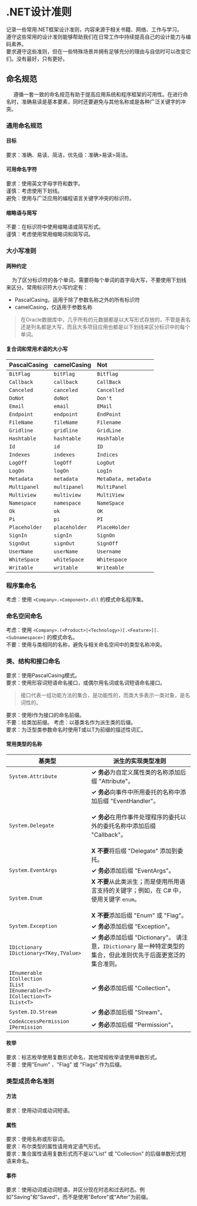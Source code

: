 # .NET设计准则

记录一些常用.NET框架设计准则，内容来源于相关书籍、网络、工作与学习。  
遵守这些常用的设计准则能够帮助我们在日常工作中持续提高自己的设计能力与编码素养。  
要求遵守这些准则，但在一些特殊场景并拥有足够充分的理由与自信时可以改变它们。没有最好，只有更好。

## 命名规范

&nbsp;&nbsp;&nbsp;&nbsp;&nbsp;遵循一套一致的命名规范有助于提高应用系统和程序框架的可用性。在进行命名时，准确易读是基本要素，同时还要避免与其他名称或是各种广泛关键字的冲突。

### 通用命名规范

#### 目标

要求：准确、易读、简洁，优先级：准确>易读>简洁。

#### 可用命名字符

要求：使用英文字母字符和数字。  
谨慎：考虑使用下划线。  
避免：使用与广泛应用的编程语言关键字冲突的标识符。

#### 缩略语与简写

不要：在标识符中使用缩略语或简写形式。  
谨慎：考虑使用常用缩略词和简写词。

### 大小写准则

#### 两种约定

&nbsp;&nbsp;&nbsp;&nbsp;为了区分标识符的各个单词，需要将每个单词的首字母大写，不要使用下划线来区分。常用标识符大小写约定有：

- PascalCasing，适用于除了参数名称之外的所有标识符
- camelCasing，仅适用于参数名称

> 在Oracle数据库中，几乎所有的元数据都是以大写形式存放的，不管是表名还是列名都是大写，而且大多项目应用也都是以下划线来区分标识中的每个单词。

#### 复合词和常用术语的大小写

| PascalCasing  | camelCasing   | Not                  |
| :------------ | :------------ | :------------------- |
| `BitFlag`     | `bitFlag`     | `Bitflag`            |
| `Callback`    | `callback`    | `CallBack`           |
| `Canceled`    | `canceled`    | `Cancelled`          |
| `DoNot`       | `doNot`       | `Don't`              |
| `Email`       | `email`       | `EMail`              |
| `Endpoint`    | `endpoint`    | `EndPoint`           |
| `FileName`    | `fileName`    | `Filename`           |
| `Gridline`    | `gridline`    | `GridLine`           |
| `Hashtable`   | `hashtable`   | `HashTable`          |
| `Id`          | `id`          | `ID`                 |
| `Indexes`     | `indexes`     | `Indices`            |
| `LogOff`      | `logOff`      | `LogOut`             |
| `LogOn`       | `logOn`       | `LogIn`              |
| `Metadata`    | `metadata`    | `MetaData, metaData` |
| `Multipanel`  | `multipanel`  | `MultiPanel`         |
| `Multiview`   | `multiview`   | `MultiView`          |
| `Namespace`   | `namespace`   | `NameSpace`          |
| `Ok`          | `ok`          | `OK`                 |
| `Pi`          | `pi`          | `PI`                 |
| `Placeholder` | `placeholder` | `PlaceHolder`        |
| `SignIn`      | `signIn`      | `SignOn`             |
| `SignOut`     | `signOut`     | `SignOff`            |
| `UserName`    | `userName`    | `Username`           |
| `WhiteSpace`  | `whiteSpace`  | `Whitespace`         |
| `Writable`    | `writable`    | `Writeable`          |

### 程序集命名

考虑：使用 `<Company>.<Component>.dll` 的模式命名程序集。

### 命名空间命名

考虑：使用 `<Company>.(<Product>|<Technology>)[.<Feature>][.<Subnamespace>]` 的模式命名。  
不要：使用与类相同的名称，避免与相关命名空间中的类型名称冲突。

### 类、结构和接口命名

要求：使用PascalCasing模式。  
要求：使用形容词短语命名接口，或偶尔用名词或名词短语命名接口。
> 接口代表一组功能方法的集合，是功能性的，而类大多表示一类对象，是名词性的。

要求：使用I作为接口的命名前缀。  
不要：给类加前缀。
考虑：以基类名作为派生类的后缀。  
要求：为泛型类参数命名时使用T或以T为前缀的描述性词汇。  

#### 常用类型的名称

| 基类型                                                                                                              | 派生的实现类型准则                                                                                                                                                                                   |
| ------------------------------------------------------------------------------------------------------------------- | ---------------------------------------------------------------------------------------------------------------------------------------------------------------------------------------------------- |
| `System.Attribute`                                                                                                  | **✓ 务必**为自定义属性类的名称添加后缀 "Attribute"。                                                                                                                                                 |
| `System.Delegate`                                                                                                   | **✓ 务必**向事件中所用委托的名称中添加后缀 "EventHandler"。<br /><br /> **✓ 务必**在用作事件处理程序的委托以外的委托名称中添加后缀 "Callback"。<br /><br /> **X 不要**将后缀 "Delegate" 添加到委托。 |
| `System.EventArgs`                                                                                                  | **✓ 务必**添加后缀 "EventArgs"。                                                                                                                                                                     |
| `System.Enum`                                                                                                       | **X 不要**从此类派生；而是使用所用语言支持的关键字；例如，在 C# 中，使用关键字 `enum`。<br /><br /> **X 不要**添加后缀 "Enum" 或 "Flag"。                                                            |
| `System.Exception`                                                                                                  | **✓ 务必**添加后缀 "Exception"。                                                                                                                                                                     |
| `IDictionary` <br /> `IDictionary<TKey,TValue>`                                                                     | **✓ 务必**添加后缀 "Dictionary"。 请注意，`IDictionary` 是一种特定类型的集合，但此准则优先于后面更宽泛的集合准则。                                                                                   |
| `IEnumerable` <br /> `ICollection` <br /> `IList` <br /> `IEnumerable<T>` <br /> `ICollection<T>` <br /> `IList<T>` | **✓ 务必**添加后缀 "Collection"。                                                                                                                                                                    |
| `System.IO.Stream`                                                                                                  | **✓ 务必**添加后缀 "Stream"。                                                                                                                                                                        |
| `CodeAccessPermission IPermission`                                                                                  | **✓ 务必**添加后缀 "Permission"。                                                                                                                                                                    |

#### 枚举

要求：标志枚举使用复数形式命名，其他常规枚举请使用单数形式。  
不要：使用"Enum" 、"Flag" 或 "Flags" 作为后缀。

### 类型成员命名准则

#### 方法

要求：使用动词或动词短语。

#### 属性

要求：使用名称或形容词。  
要求：布尔类型的属性请用肯定语气形式。  
要求：集合属性请用复数形式而不是以"List" 或 "Collection" 的后缀单数形式短语来命名。

#### 事件

要求：使用动词或动词短语，并区分现在时态和过去时态。例如"Saving"和"Saved"，而不是使用"Before"或"After"为前缀。

